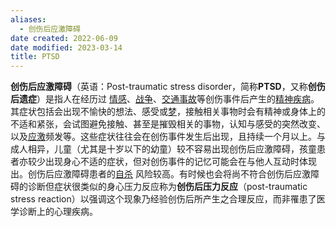 ```yaml
---
aliases:
  - 创伤后应激障碍
date created: 2022-06-09
date modified: 2023-03-14
title: PTSD
---
```


**创伤后应激障碍**（英语：Post-traumatic stress disorder，简称**PTSD**，又称**创伤后遗症**）是指人在经历过 [情感](https://zh-m-wikipedia-org.translate.goog/wiki/%E6%83%85%E6%84%9F_(%E5%BF%83%E7%90%86%E5%AD%B8)?_x_tr_sl=zh-TW&_x_tr_tl=zh-CN&_x_tr_hl=zh-CN&_x_tr_pto=sc "情感 (心理学)")、[战争](https://zh-m-wikipedia-org.translate.goog/wiki/%E6%88%B0%E7%88%AD?_x_tr_sl=zh-TW&_x_tr_tl=zh-CN&_x_tr_hl=zh-CN&_x_tr_pto=sc "战争")、[交通事故](https://zh-m-wikipedia-org.translate.goog/wiki/%E4%BA%A4%E9%80%9A%E4%BA%8B%E6%95%85?_x_tr_sl=zh-TW&_x_tr_tl=zh-CN&_x_tr_hl=zh-CN&_x_tr_pto=sc "交通事故")等创伤事件后产生的[精神疾病](https://zh-m-wikipedia-org.translate.goog/wiki/%E7%B2%BE%E7%A5%9E%E7%96%BE%E7%97%85?_x_tr_sl=zh-TW&_x_tr_tl=zh-CN&_x_tr_hl=zh-CN&_x_tr_pto=sc "精神疾病")。其症状包括会出现不愉快的想法、感受或[梦](https://zh-m-wikipedia-org.translate.goog/wiki/%E5%A4%A2?_x_tr_sl=zh-TW&_x_tr_tl=zh-CN&_x_tr_hl=zh-CN&_x_tr_pto=sc "梦")，接触相关事物时会有精神或身体上的不适和紧张，会试图避免接触、甚至是摧毁相关的事物，认知与感受的突然改变、以及[应激](https://zh-m-wikipedia-org.translate.goog/wiki/%E6%88%98%E6%96%97%E6%88%96%E9%80%83%E8%B7%91%E5%8F%8D%E5%BA%94?_x_tr_sl=zh-TW&_x_tr_tl=zh-CN&_x_tr_hl=zh-CN&_x_tr_pto=sc "战斗或逃跑反应")频发等。这些症状往往会在创伤事件发生后出现，且持续一个月以上。与成人相异，儿童（尤其是十岁以下的幼童）较不容易出现创伤后应激障碍，孩童患者亦较少出现身心不适的症状，但对创伤事件的记忆可能会在与他人互动时体现出。创伤后应激障碍患者的[自杀](https://zh-m-wikipedia-org.translate.goog/wiki/%E8%87%AA%E6%AE%BA?_x_tr_sl=zh-TW&_x_tr_tl=zh-CN&_x_tr_hl=zh-CN&_x_tr_pto=sc "自杀") 风险较高。有时候也会将尚不符合创伤后应激障碍的诊断但症状很类似的身心压力反应称为**创伤后压力反应**（post-traumatic stress reaction）以强调这个现象乃经验创伤后所产生之合理反应，而非罹患了医学诊断上的心理疾病。
